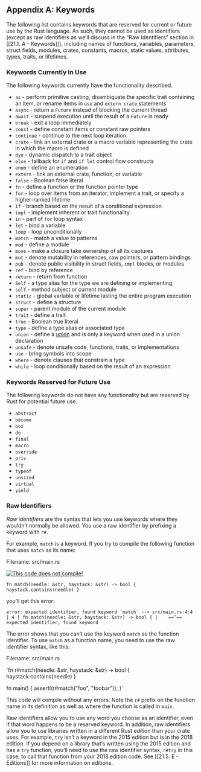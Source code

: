 ## Appendix A: Keywords


The following list contains keywords that are reserved for current or future use by the Rust language. As such, they cannot be used as identifiers (except as raw identifiers as we’ll discuss in the “Raw Identifiers” section in [[21.1.  A - Keywords]]), including names of functions, variables, parameters, struct fields, modules, crates, constants, macros, static values, attributes, types, traits, or lifetimes.

### Keywords Currently in Use

The following keywords currently have the functionality described.

-   `as` - perform primitive casting, disambiguate the specific trait containing an item, or rename items in `use` and `extern crate` statements
-   `async` - return a `Future` instead of blocking the current thread
-   `await` - suspend execution until the result of a `Future` is ready
-   `break` - exit a loop immediately
-   `const` - define constant items or constant raw pointers
-   `continue` - continue to the next loop iteration
-   `crate` - link an external crate or a macro variable representing the crate in which the macro is defined
-   `dyn` - dynamic dispatch to a trait object
-   `else` - fallback for `if` and `if let` control flow constructs
-   `enum` - define an enumeration
-   `extern` - link an external crate, function, or variable
-   `false` - Boolean false literal
-   `fn` - define a function or the function pointer type
-   `for` - loop over items from an iterator, implement a trait, or specify a higher-ranked lifetime
-   `if` - branch based on the result of a conditional expression
-   `impl` - implement inherent or trait functionality
-   `in` - part of `for` loop syntax
-   `let` - bind a variable
-   `loop` - loop unconditionally
-   `match` - match a value to patterns
-   `mod` - define a module
-   `move` - make a closure take ownership of all its captures
-   `mut` - denote mutability in references, raw pointers, or pattern bindings
-   `pub` - denote public visibility in struct fields, `impl` blocks, or modules
-   `ref` - bind by reference
-   `return` - return from function
-   `Self` - a type alias for the type we are defining or implementing
-   `self` - method subject or current module
-   `static` - global variable or lifetime lasting the entire program execution
-   `struct` - define a structure
-   `super` - parent module of the current module
-   `trait` - define a trait
-   `true` - Boolean true literal
-   `type` - define a type alias or associated type
-   `union` - define a [union](https://doc.rust-lang.org/reference/items/unions.html) and is only a keyword when used in a union declaration
-   `unsafe` - denote unsafe code, functions, traits, or implementations
-   `use` - bring symbols into scope
-   `where` - denote clauses that constrain a type
-   `while` - loop conditionally based on the result of an expression

### Keywords Reserved for Future Use

The following keywords do not have any functionality but are reserved by Rust for potential future use.

-   `abstract`
-   `become`
-   `box`
-   `do`
-   `final`
-   `macro`
-   `override`
-   `priv`
-   `try`
-   `typeof`
-   `unsized`
-   `virtual`
-   `yield`

### Raw Identifiers

_Raw identifiers_ are the syntax that lets you use keywords where they wouldn’t normally be allowed. You use a raw identifier by prefixing a keyword with `r#`.

For example, `match` is a keyword. If you try to compile the following function that uses `match` as its name:

Filename: src/main.rs

[![](https://doc.rust-lang.org/book/img/ferris/does_not_compile.svg "This code does not compile!")](https://doc.rust-lang.org/book/ch00-00-introduction.html#ferris)

`fn match(needle: &str, haystack: &str) -> bool {
    haystack.contains(needle)
}` 

you’ll get this error:

``error: expected identifier, found keyword `match`
 --> src/main.rs:4:4
  |
4 | fn match(needle: &str, haystack: &str) -> bool {
  |    ==^== expected identifier, found keyword`` 

The error shows that you can’t use the keyword `match` as the function identifier. To use `match` as a function name, you need to use the raw identifier syntax, like this:

Filename: src/main.rs

`fn r#match(needle: &str, haystack: &str) -> bool {
    haystack.contains(needle)
}

fn main() {
    assert!(r#match("foo", "foobar"));
}` 

This code will compile without any errors. Note the `r#` prefix on the function name in its definition as well as where the function is called in `main`.

Raw identifiers allow you to use any word you choose as an identifier, even if that word happens to be a reserved keyword. In addition, raw identifiers allow you to use libraries written in a different Rust edition than your crate uses. For example, `try` isn’t a keyword in the 2015 edition but is in the 2018 edition. If you depend on a library that’s written using the 2015 edition and has a `try` function, you’ll need to use the raw identifier syntax, `r#try` in this case, to call that function from your 2018 edition code. See [[21.5. E - Editions]] for more information on editions.